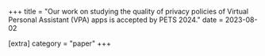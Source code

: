 +++
title = "Our work on studying the quality of privacy policies of Virtual Personal Assistant (VPA) apps is accepted by PETS 2024."
date = 2023-08-02

[extra]
category = "paper"
+++
